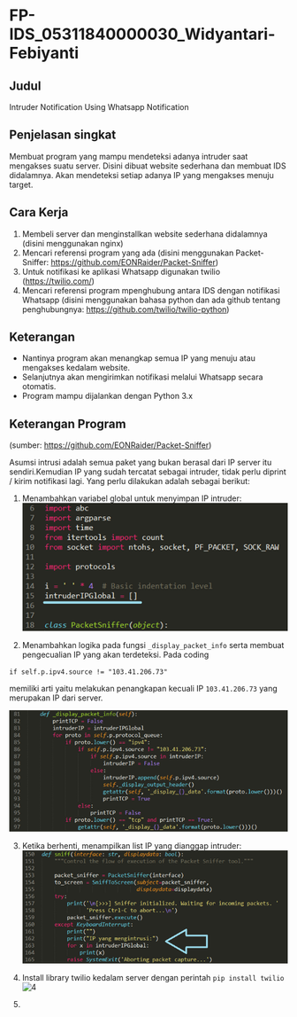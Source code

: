 # FP-IDS_05311840000030_Widyantari-Febiyanti

## Judul 
Intruder Notification Using Whatsapp Notification

## Penjelasan singkat
Membuat program yang mampu mendeteksi adanya intruder saat mengakses suatu server. Disini dibuat website sederhana dan membuat IDS didalamnya. Akan mendeteksi setiap adanya IP yang mengakses menuju target. 

## Cara Kerja 
1. Membeli server dan menginstallkan website sederhana didalamnya (disini menggunakan nginx) 
2. Mencari referensi program yang ada (disini menggunakan Packet-Sniffer: https://github.com/EONRaider/Packet-Sniffer)
3. Untuk notifikasi ke aplikasi Whatsapp digunakan twilio (https://twilio.com/)
4. Mencari referensi program mpenghubung antara IDS dengan notifikasi Whatsapp 
(disini menggunakan bahasa python dan ada github tentang penghubungnya: https://github.com/twilio/twilio-python)

## Keterangan 
- Nantinya program akan menangkap semua IP yang menuju atau mengakses kedalam website. 
- Selanjutnya akan mengirimkan notifikasi melalui Whatsapp secara otomatis. 
- Program mampu dijalankan dengan Python 3.x

## Keterangan Program 
(sumber: https://github.com/EONRaider/Packet-Sniffer) 

Asumsi intrusi adalah semua paket yang bukan berasal dari IP server itu sendiri.Kemudian IP yang sudah tercatat sebagai intruder, tidak perlu diprint / kirim notifikasi lagi. Yang perlu dilakukan adalah sebagai berikut: 

1. Menambahkan variabel global untuk menyimpan IP intruder:
![1](https://github.com/widyantarif/FP-IDS_05311840000030_Widyantari-Febiyanti/blob/main/Dokumentasi/Picture1.png)

2. Menambahkan logika pada fungsi ```_display_packet_info``` serta membuat pengecualian IP yang akan terdeteksi. Pada coding 
```
if self.p.ipv4.source != "103.41.206.73"
```

memiliki arti yaitu melakukan penangkapan kecuali IP ```103.41.206.73``` yang merupakan IP dari server. 

![2](https://github.com/widyantarif/FP-IDS_05311840000030_Widyantari-Febiyanti/blob/main/Dokumentasi/Picture2.png)

3. Ketika berhenti, menampilkan list IP yang dianggap intruder:
![3](https://github.com/widyantarif/FP-IDS_05311840000030_Widyantari-Febiyanti/blob/main/Dokumentasi/Picture6.png)

4. Install library twilio kedalam server dengan perintah
```pip install twilio```
![4](https://github.com/widyantarif/FP-IDS_05311840000030_Widyantari-Febiyanti/blob/main/Dokumentasi/Picture9.png)

5. 
